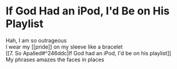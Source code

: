 # If God Had an iPod, I'd Be on His Playlist

Hah, I am so outrageous  
I wear my [[pride]] on my sleeve like a bracelet  
[[7. So Apalled#^246ddc|If God had an iPod, I'd be on his playlist]]  
My phrases amazes the faces in places
